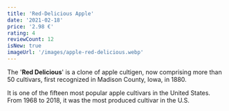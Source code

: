 ```yaml
---
title: 'Red-Delicious Apple'
date: '2021-02-18'
price: '2.98 €'
rating: 4
reviewCount: 12
isNew: true
imageUrl: '/images/apple-red-delicious.webp'
---
```


The '**Red Delicious**' is a clone of apple cultigen, now comprising more than 50 cultivars, first recognized in Madison County, Iowa, in 1880. 


It is one of the fifteen most popular apple cultivars in the United States. From 1968 to 2018, it was the most produced cultivar in the U.S.

